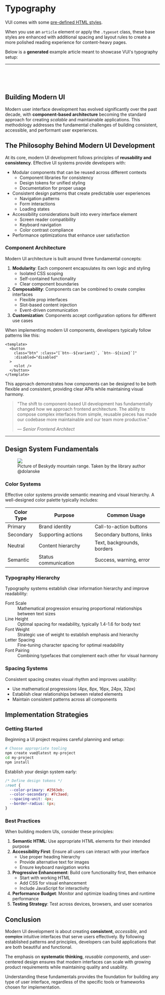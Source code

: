 # Typography

VUI comes with some [pre-defined HTML styles](https://github.com/dolanske/vui/blob/main/src/style/typography.scss).

When you use an `article` element or apply the `.typeset` class, these base styles are enhanced with additional spacing and layout rules to create a more polished reading experience for content-heavy pages.

Below is a **generated** example article meant to showcase VUI's typography setup:

---

<br><br><br>

<article>

# Building Modern UI

Modern user interface development has evolved significantly over the past decade, with **component-based architecture** becoming the standard approach for creating _scalable_ and maintainable applications. This methodology addresses the fundamental challenges of building consistent, accessible, and performant user experiences.

## The Philosophy Behind Modern UI Development

At its core, modern UI development follows principles of **reusability and consistency**. Effective UI systems provide developers with:

- Modular components that can be reused across different contexts
  - Component libraries for consistency
  - Design tokens for unified styling
  - Documentation for proper usage
- Consistent design patterns that create predictable user experiences
  - Navigation patterns
  - Form interactions
  - Loading states
- Accessibility considerations built into every interface element
  - Screen reader compatibility
  - Keyboard navigation
  - Color contrast compliance
- Performance optimizations that enhance user satisfaction

### Component Architecture

Modern UI architecture is built around three fundamental concepts:

1. **Modularity**: Each component encapsulates its own logic and styling
   - Isolated CSS scoping
   - Self-contained functionality
   - Clear component boundaries
2. **Composability**: Components can be combined to create complex interfaces
   - Flexible prop interfaces
   - Slot-based content injection
   - Event-driven communication
3. **Customization**: Components accept configuration options for different use cases

When implementing modern UI components, developers typically follow patterns like this:

```vue
<template>
  <button
    class="btn" :class="[`btn--${variant}`, `btn--${size}`]"
    :disabled="disabled"
  >
    <slot />
  </button>
</template>
```

This approach demonstrates how components can be designed to be both flexible and consistent, providing clear APIs while maintaining visual harmony.

> "The shift to component-based UI development has fundamentally changed how we approach frontend architecture. The ability to compose complex interfaces from simple, reusable pieces has made our codebase more maintainable and our team more productive."
>
> — _Senior Frontend Architect_

---

## Design System Fundamentals

<figure>
  <img src="https://dolansky.dev/photography/DSCF6252.JPG" />
<figcaption>
Picture of Beskydy mountain range. Taken by the library author @dolanske
</figcaption>
</figure>

### Color Systems

Effective color systems provide semantic meaning and visual hierarchy. A well-designed color palette typically includes:

| Color Type | Purpose              | Common Usage               |
| ---------- | -------------------- | -------------------------- |
| Primary    | Brand identity       | Call-to-action buttons     |
| Secondary  | Supporting actions   | Secondary buttons, links   |
| Neutral    | Content hierarchy    | Text, backgrounds, borders |
| Semantic   | Status communication | Success, warning, error    |

### Typography Hierarchy

Typography systems establish clear information hierarchy and improve readability:

<dl>
  <dt>Font Scale</dt>
  <dd>Mathematical progression ensuring proportional relationships between text sizes</dd>

  <dt>Line Height</dt>
  <dd>Optimal spacing for readability, typically 1.4-1.6 for body text</dd>

  <dt>Font Weight</dt>
  <dd>Strategic use of weight to establish emphasis and hierarchy</dd>

  <dt>Letter Spacing</dt>
  <dd>Fine-tuning character spacing for optimal readability</dd>

  <dt>Font Pairing</dt>
  <dd>Combining typefaces that complement each other for visual harmony</dd>
</dl>

### Spacing Systems

Consistent spacing creates visual rhythm and improves usability:

- Use mathematical progressions (4px, 8px, 16px, 24px, 32px)
- Establish clear relationships between related elements
- Maintain consistent patterns across all components

## Implementation Strategies

### Getting Started

Beginning a UI project requires careful planning and setup:

```bash
# Choose appropriate tooling
npm create vue@latest my-project
cd my-project
npm install
```

Establish your design system early:

```css
/* Define design tokens */
:root {
  --color-primary: #2563eb;
  --color-secondary: #7c3aed;
  --spacing-unit: 4px;
  --border-radius: 6px;
}
```

### Best Practices

When building modern UIs, consider these principles:

1. **Semantic HTML**: Use appropriate HTML elements for their intended purpose
2. **Accessibility First**: Ensure all users can interact with your interface
   - Use proper heading hierarchy
   - Provide alternative text for images
   - Ensure keyboard navigation works
3. **Progressive Enhancement**: Build core functionality first, then enhance
   - Start with working HTML
   - Add CSS for visual enhancement
   - Include JavaScript for interactivity
4. **Performance Budget**: Monitor and optimize loading times and runtime performance
5. **Testing Strategy**: Test across devices, browsers, and user scenarios

## Conclusion

Modern UI development is about creating **consistent**, _accessible_, and ~~complex~~ intuitive interfaces that serve users effectively. By following established patterns and principles, developers can build applications that are both beautiful and functional.

The emphasis on **systematic thinking**, _reusable components_, and user-centered design ensures that modern interfaces can scale with growing product requirements while maintaining quality and usability.

Understanding these fundamentals provides the foundation for building any type of user interface, regardless of the specific tools or frameworks chosen for implementation.

</article>
